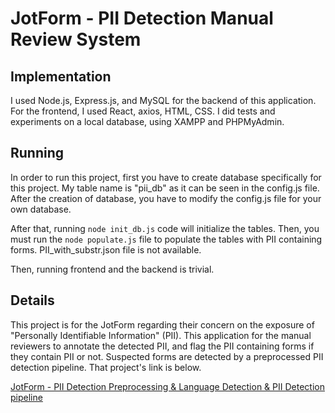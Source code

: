 # JotForm - PII Detection Manual Review System
 
## Implementation
I used Node.js, Express.js, and MySQL for the backend of this application. For the frontend, I used React, axios, HTML, CSS. I did tests and experiments on a local database, using XAMPP and PHPMyAdmin.

## Running
In order to run this project, first you have to create database specifically for this project. My table name is "pii_db" as it can be seen in the config.js file. After the creation of database, you have to modify the config.js file for your own database.

After that, running `node init_db.js` code will initialize the tables. Then, you must run the `node populate.js` file to populate the tables with PII containing forms. PII_with_substr.json file is not available.

Then, running frontend and the backend is trivial.

## Details
This project is for the JotForm regarding their concern on the exposure of "Personally Identifiable Information" (PII). This application for the manual reviewers to annotate the detected PII, and flag the PII containing forms if they contain PII or not. Suspected forms are detected by a preprocessed PII detection pipeline. That project's link is below.


[JotForm - PII Detection Preprocessing & Language Detection & PII Detection pipeline](https://github.com/obince/pii_detection_ml)
